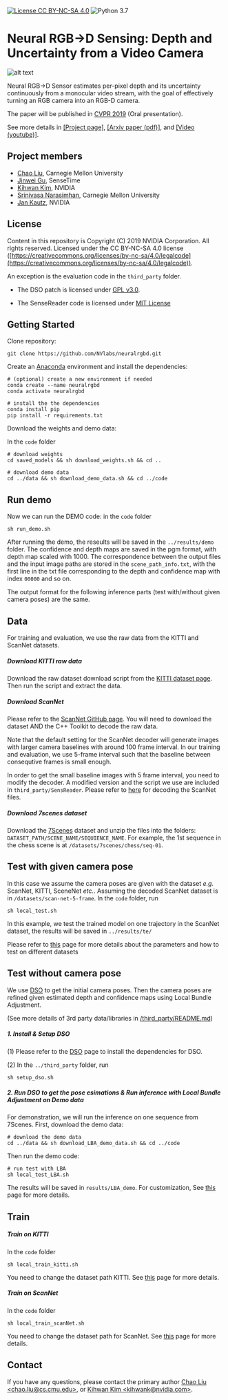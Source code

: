 [![License CC BY-NC-SA 4.0](https://img.shields.io/badge/License-CC%20BY--NC--SA%204.0-blue.svg)](https://creativecommons.org/licenses/by-nc-sa/4.0/legalcode)
![Python 3.7](https://img.shields.io/badge/python-3.7-green.svg)
# Neural RGB→D Sensing: Depth and Uncertainty from a Video Camera 
![alt text](https://research.nvidia.com/sites/default/files/publications/neuralrgbd.jpg)

Neural RGB→D Sensor estimates per-pixel depth and its uncertainty continuously from a monocular video stream, with the goal of effectively turning an RGB
camera into an RGB-D camera.

The paper will be published in [CVPR 2019](http://cvpr2019.thecvf.com/) (Oral presentation).

See more details in [[Project page]](https://research.nvidia.com/publication/2019-06_Neural-RGBD), [[Arxiv paper (pdf)]](https://arxiv.org/pdf/1901.02571.pdf), and [[Video (youtube)]](https://www.youtube.com/watch?v=KZGDBtArbeo).

## Project members ##

* [Chao Liu](http://www.cs.cmu.edu/~ILIM/people/chaoliu1/), Carnegie Mellon University
* [Jinwei Gu](http://www.gujinwei.org/), SenseTime
* [Kihwan Kim](https://research.nvidia.com/person/kihwan-kim), NVIDIA
* [Srinivasa Narasimhan](http://www.cs.cmu.edu/~srinivas/), Carnegie Mellon University
* [Jan Kautz](https://research.nvidia.com/person/jan-kautz), NVIDIA

## License
Content in this repository is Copyright (C) 2019 NVIDIA Corporation. All rights reserved. Licensed under the CC BY-NC-SA 4.0 license
([https://creativecommons.org/licenses/by-nc-sa/4.0/legalcode](https://creativecommons.org/licenses/by-nc-sa/4.0/legalcode)).

An exception is the evaluation code in the ``third_party`` folder.

- The DSO patch is licensed under [GPL v3.0](https://github.com/JakobEngel/dso/blob/master/LICENSE).

- The SenseReader code is licensed under [MIT License](https://github.com/ScanNet/ScanNet#license)


## Getting Started 
Clone repository: 
```
git clone https://github.com/NVlabs/neuralrgbd.git
```

Create an [Anaconda](https://www.anaconda.com/distribution/) environment and install the dependencies:
```
# (optional) create a new environment if needed
conda create --name neuralrgbd
conda activate neuralrgbd

# install the the dependencies 
conda install pip
pip install -r requirements.txt
```

Download the weights and demo data:

In the `code` folder 
```
# download weights
cd saved_models && sh download_weights.sh && cd ..

# download demo data
cd ../data && sh download_demo_data.sh && cd ../code
```

## Run demo 
Now we can run the DEMO code: in the `code` folder
```
sh run_demo.sh
``` 
After running the demo, the reseults will be saved in the `../results/demo`
folder.  The confidence and depth maps are saved in the pgm format, with depth
map scaled with 1000.  The correspondence between the output files and the
input image paths are stored in the `scene_path_info.txt`, with the first line
in the txt file corresponding to the depth and confidence map with index
`00000` and so on.

The output format for the following inference parts (test with/without given camera poses) are the same.

## Data
For training and evaluation, we use the raw data from the KITTI and ScanNet datasets.

##### Download KITTI raw data
Download the raw dataset download script from the [KITTI dataset page](http://www.cvlibs.net/datasets/kitti/raw_data.php). 
Then run the script and extract the data.

##### Download ScanNet
Please refer to the [ScanNet GitHub page](https://github.com/ScanNet/ScanNet).
You will need to download the dataset AND the C++ Toolkit to decode the raw data.

Note that the default setting for the ScanNet decoder will generate images with larger camera baselines with around 100 frame interval.  In our training and evaluation, we use 5-frame interval such that the baseline between consequtive frames is small enough. 

In order to get the small baseline images with 5 frame interval, you need to modify the decoder.  A modified version and the script we use are included in `third_party/SensReader`.  Please refer to [here](./third_party/SensReader) for decoding the ScanNet files.

##### Download 7scenes dataset
Download the [7Scenes](https://www.microsoft.com/en-us/research/project/rgb-d-dataset-7-scenes/) dataset
and unzip the files into the folders: `DATASET_PATH/SCENE_NAME/SEQUIENCE_NAME`.  For example, the 1st sequence in the chess scene is at
`/datasets/7scenes/chess/seq-01`.

## Test with given camera pose
In this case we assume the camera poses are given with the dataset *e.g.* ScanNet, KITTI, SceneNet *etc.*.
Assuming the decoded ScanNet dataset is in `/datasets/scan-net-5-frame`. In the `code` folder, run
```
sh local_test.sh
```
In this example, we test the trained model on one trajectory in the ScanNet dataset, the results will be saved in `../results/te/`

Please refer to [this](docs/TE.md) page for more details about the parameters and how to test on different datasets

## Test without camera pose
We use [DSO](https://github.com/JakobEngel/dso) to get the initial camera poses. Then the camera poses are refined given estimated depth and confidence maps using Local Bundle Adjustment. 

(See more details of 3rd party data/libraries in [/third_party/README.md](./third_party/README.md))

##### 1. Install & Setup DSO 
(1) Please refer to the [DSO](https://github.com/JakobEngel/dso) page to install the dependencies for DSO.

(2) In the `../third_party` folder, run 
```
sh setup_dso.sh
```

##### 2. Run DSO to get the pose esimations & Run inference with Local Bundle Adjustment on Demo data
For demonstration, we will run the inference on one sequence from 7Scenes.  First, download the demo data:
```
# download the demo data
cd ../data && sh download_LBA_demo_data.sh && cd ../code
```

Then run the demo code:
```
# run test with LBA
sh local_test_LBA.sh
```
The results will be saved in `results/LBA_demo`.  For customization, See [this](./docs/LBA.md) page for more details.


## Train

##### Train on KITTI
In the `code` folder
```
sh local_train_kitti.sh
``` 
You need to change the dataset path KITTI. See [this](./docs/TR.md) page for more details.

##### Train on ScanNet 
In the `code` folder
```
sh local_train_scanNet.sh
``` 
You need to change the dataset path for ScanNet. See [this](./docs/TR.md) page for more details.
## Contact
If you have any questions, please contact the primary author [Chao Liu &lt;chao.liu@cs.cmu.edu>](mailto:chao.liu@cs.cmu.edu), or [Kihwan Kim &lt;kihwank@nvidia.com>](mailto:kihwank@nvidia.com).
